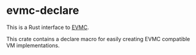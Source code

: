 # evmc-declare

This is a Rust interface to [EVMC](https://github.com/ethereum/evmc).

This crate contains a declare macro for easily creating EVMC compatible VM implementations.
